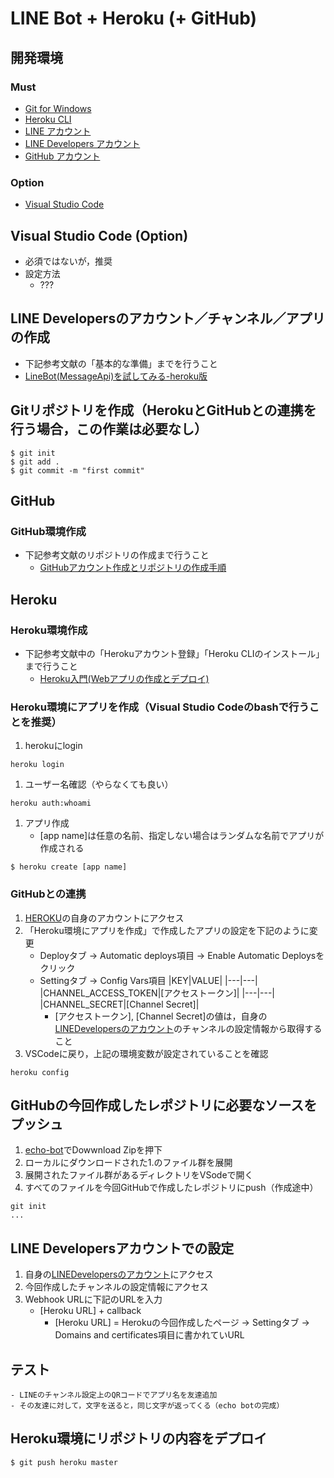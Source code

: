 # LINE Bot + Heroku (+ GitHub)
## 開発環境
### Must
- [Git for Windows](https://gitforwindows.org/)
- [Heroku CLI](https://devcenter.heroku.com/articles/heroku-cli)
- [LINE アカウント](https://entry-at.line.me/)
- [LINE Developers アカウント](https://developers.line.biz/ja/)
- [GitHub アカウント](https://github.com/)
### Option
- [Visual Studio Code](https://code.visualstudio.com/)

## Visual Studio Code (Option)
- 必須ではないが，推奨
- 設定方法
    - ???

## LINE Developersのアカウント／チャンネル／アプリの作成
- 下記参考文献の「基本的な準備」までを行うこと
- [LineBot(MessageApi)を試してみる-heroku版](https://qiita.com/skycat_me/items/9f27cbd9354515df744a)

## Gitリポジトリを作成（HerokuとGitHubとの連携を行う場合，この作業は必要なし）

```
$ git init
$ git add .
$ git commit -m "first commit"
```

## GitHub
### GitHub環境作成
- 下記参考文献のリポジトリの作成まで行うこと
    - [GitHubアカウント作成とリポジトリの作成手順](https://qiita.com/kooohei/items/361da3c9dbb6e0c7946b)

## Heroku
### Heroku環境作成
- 下記参考文献中の「Herokuアカウント登録」「Heroku CLIのインストール」まで行うこと
    - [Heroku入門(Webアプリの作成とデプロイ)](https://webbibouroku.com/Blog/Article/heroku-getting-started)

### Heroku環境にアプリを作成（Visual Studio Codeのbashで行うことを推奨）
1. herokuにlogin
```
heroku login
```
1. ユーザー名確認（やらなくても良い）
```
heroku auth:whoami
```
1. アプリ作成
    - [app name]は任意の名前、指定しない場合はランダムな名前でアプリが作成される
```
$ heroku create [app name]
```

### GitHubとの連携
1. [HEROKU](https://jp.heroku.com/)の自身のアカウントにアクセス
1. 「Heroku環境にアプリを作成」で作成したアプリの設定を下記のように変更
    - Deployタブ → Automatic deploys項目 → Enable Automatic Deploysをクリック
    - Settingタブ → Config Vars項目
    |KEY|VALUE|
    |---|---|
    |CHANNEL_ACCESS_TOKEN|[アクセストークン]|
    |---|---|
    |CHANNEL_SECRET|[Channel Secret]|
        - [アクセストークン], [Channel Secret]の値は，自身の[LINEDevelopersのアカウント](https://developers.line.biz/ja/)のチャンネルの設定情報から取得すること
1. VSCodeに戻り，上記の環境変数が設定されていることを確認
```
heroku config
```

## GitHubの今回作成したレポジトリに必要なソースをプッシュ
1. [echo-bot](https://github.com/yukie7/echo-bot.git)でDowwnload Zipを押下
1. ローカルにダウンロードされた1.のファイル群を展開
1. 展開されたファイル群があるディレクトリをVSodeで開く
1. すべてのファイルを今回GitHubで作成したレポジトリにpush（作成途中）
```
git init
...
```

## LINE Developersアカウントでの設定
1. 自身の[LINEDevelopersのアカウント](https://developers.line.biz/ja/)にアクセス
1. 今回作成したチャンネルの設定情報にアクセス
1. Webhook URLに下記のURLを入力
    - [Heroku URL] + callback
        - [Heroku URL] = Herokuの今回作成したページ → Settingタブ → Domains and certificates項目に書かれていURL

## テスト
    - LINEのチャンネル設定上のQRコードでアプリ名を友達追加
    - その友達に対して，文字を送ると，同じ文字が返ってくる（echo botの完成）

## Heroku環境にリポジトリの内容をデプロイ

```
$ git push heroku master
```
